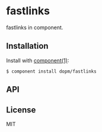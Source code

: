 
# fastlinks

  fastlinks in component.

## Installation

  Install with [component(1)](http://component.io):

    $ component install dopm/fastlinks

## API



## License

  MIT
